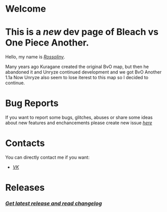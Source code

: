 # Welcome
  # This is a *__new__* dev page of Bleach vs One Piece Another.
  
  
  Hello, my name is *[Rossoliny](https://github.com/rossoliny)*.
  
  Many years ago Kuragane created the original BvO map, but then he abandoned it and Unryze continued development and we got BvO Another 1.1a
  Now Unryze also seem to lose iterest to this map so I decided to continue.

# Bug Reports

If you want to report some bugs, glitches, abuses or share some ideas about new features and enchancements please create new issue *[here](https://github.com/rossoliny/bvo-another/issues)*

# Contacts
You can directly contact me if you want:
* *[VK](https://vk.com/rossoliny)*

# Releases
### *[Get latest release and read changelog](https://github.com/rossoliny/bvo-another/releases)*
